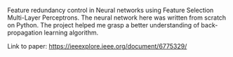 Feature redundancy control in Neural networks using Feature Selection Multi-Layer Perceptrons. The neural network here was written from scratch on Python. The project helped me grasp a better understanding of back-propagation learning algorithm. 

Link to paper: https://ieeexplore.ieee.org/document/6775329/
